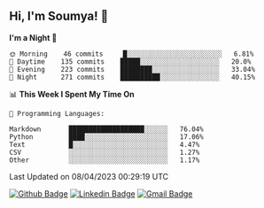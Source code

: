 ## Hi, I'm Soumya! 👋

<!--START_SECTION:waka-->
**I'm a Night 🦉** 

```text
🌞 Morning    46 commits     █░░░░░░░░░░░░░░░░░░░░░░░░   6.81% 
🌆 Daytime    135 commits    █████░░░░░░░░░░░░░░░░░░░░   20.0% 
🌃 Evening    223 commits    ████████░░░░░░░░░░░░░░░░░   33.04% 
🌙 Night      271 commits    ██████████░░░░░░░░░░░░░░░   40.15%

```


📊 **This Week I Spent My Time On** 

```text
💬 Programming Languages: 

Markdown       ███████████████████░░░░░░   76.04% 
Python         ████░░░░░░░░░░░░░░░░░░░░░   17.06% 
Text           █░░░░░░░░░░░░░░░░░░░░░░░░   4.47% 
CSV            ░░░░░░░░░░░░░░░░░░░░░░░░░   1.27% 
Other          ░░░░░░░░░░░░░░░░░░░░░░░░░   1.17%
```


 Last Updated on 08/04/2023 00:29:19 UTC
<!--END_SECTION:waka-->

[![Github Badge](https://img.shields.io/badge/-rubyruins-grey?style=for-the-badge&logo=github&logoColor=white&link=https://github.com/rubyruins/)](https://www.github.com/rubyruins/) 
[![Linkedin Badge](https://img.shields.io/badge/-Soumya%20Parekh-0072b1?style=for-the-badge&logo=Linkedin&logoColor=white&link=https://www.linkedin.com/in/Soumya-Parekh/)](https://www.linkedin.com/in/Soumya-Parekh/) 
[![Gmail Badge](https://img.shields.io/badge/-soumyaparekh.me@gmail.com-c14438?style=for-the-badge&logo=Gmail&logoColor=white&link=mailto:soumyaparekh.me@gmail.com)](mailto:soumyaparekh.me@gmail.com) 
